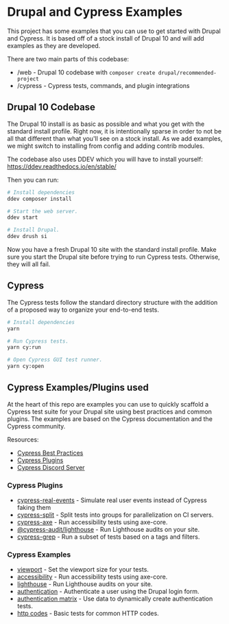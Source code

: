 # Drupal and Cypress Examples

This project has some examples that you can use to get started with Drupal and Cypress. It is based off of a stock
install of Drupal 10 and will add examples as they are developed.

There are two main parts of this codebase:
- /web - Drupal 10 codebase with `composer create drupal/recommended-project`
- /cypress - Cypress tests, commands, and plugin integrations

## Drupal 10  Codebase

The Drupal 10 install is as basic as possible and what you get with the standard install profile. Right now, it is
intentionally sparse in order to not be all that different than what you'll see on a stock install. As we add
examples, we might switch to installing from config and adding contrib modules.

The codebase also uses DDEV which you will have to install yourself: https://ddev.readthedocs.io/en/stable/

Then you can run:

```bash
# Install dependencies
ddev composer install

# Start the web server.
ddev start

# Install Drupal.
ddev drush si
```

Now you have a fresh Drupal 10 site with the standard install profile. Make sure you start the Drupal site before
trying to run Cypress tests. Otherwise, they will all fail.

## Cypress

The Cypress tests follow the standard directory structure with the addition of a proposed way to organize your
end-to-end tests.

```bash
# Install dependencies
yarn

# Run Cypress tests.
yarn cy:run

# Open Cypress GUI test runner.
yarn cy:open
```

## Cypress Examples/Plugins used

At the heart of this repo are examples you can use to quickly scaffold a Cypress test suite for your Drupal site
using best practices and common plugins. The examples are based on the Cypress documentation and the Cypress community.

Resources:
- [Cypress Best Practices](https://docs.cypress.io/guides/references/best-practices.html)
- [Cypress Plugins](https://docs.cypress.io/plugins/)
- [Cypress Discord Server](...)

### Cypress Plugins

- [cypress-real-events](https://github.com/dmtrKovalenko/cypress-real-events) - Simulate real user events instead of Cypress faking them
- [cypress-split](https://github.com/bahmutov/cypress-split) - Split tests into groups for parallelization on CI servers.
- [cypress-axe](https://github.com/component-driven/cypress-axe) - Run accessibility tests using axe-core.
- [@cypress-audit/lighthouse](https://mfrachet.github.io/cypress-audit/guides/lighthouse/installation.html) - Run Lighthouse audits on your site.
- [cypress-grep](https://github.com/cypress-io/cypress-grep) - Run a subset of tests based on a tags and filters.

### Cypress Examples

- [viewport](cypress/e2e/viewports.cy.js) - Set the viewport size for your tests.
- [accessibility](cypress/e2e/a11y.cy.js) - Run accessibility tests using axe-core.
- [lighthouse](cypress/e2e/lighthouse.cy.js) - Run Lighthouse audits on your site.
- [authentication](cypress/e2e/authentication.cy.js) - Authenticate a user using the Drupal login form.
- [authentication matrix](cypress/e2e/authentication-matrix.cy.js) - Use data to dynamically create authentication
  tests.
- [http codes](cypress/e2e/http-codes.cy.js) - Basic tests for common HTTP codes.


